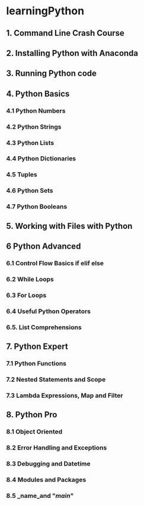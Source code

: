 # learningPython

##   1. Command Line Crash Course
##   2. Installing Python with Anaconda
##   3. Running Python code
##   4. Python Basics 
###  4.1 Python Numbers
###  4.2 Python Strings
###   4.3 Python Lists
###   4.4 Python Dictionaries
###   4.5 Tuples
###   4.6 Python Sets
###   4.7 Python Booleans 
## 5. Working with Files with Python 
## 6 Python Advanced
### 6.1 Control Flow Basics if elif else
### 6.2 While Loops
### 6.3 For Loops
### 6.4 Useful Python Operators
### 6.5. List Comprehensions
## 7. Python Expert
### 7.1 Python Functions
### 7.2 Nested Statements and Scope
### 7.3 Lambda Expressions, Map and Filter
## 8. Python Pro 
### 8.1 Object Oriented
### 8.2 Error Handling and Exceptions
### 8.3 Debugging and Datetime
### 8.4 Modules and Packages
### 8.5 _name_and "_main_"
